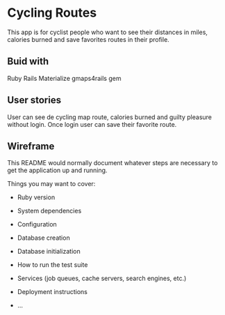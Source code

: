 # Cycling Routes

This app is for cyclist people who want to see their distances in miles, calories burned and save favorites routes in their profile.

## Buid with
Ruby
Rails
Materialize
gmaps4rails gem


## User stories
User can see de cycling map route, calories burned and guilty pleasure without login.
Once login user can save their favorite route.


## Wireframe






This README would normally document whatever steps are necessary to get the
application up and running.

Things you may want to cover:

* Ruby version

* System dependencies

* Configuration

* Database creation

* Database initialization

* How to run the test suite

* Services (job queues, cache servers, search engines, etc.)

* Deployment instructions

* ...

